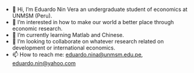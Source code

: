 - 👋 Hi, I’m Eduardo Nin Vera an undergraduate student of economics at UNMSM (Peru).  
- 👀 I’m interested in how to make our world a better place through economic research.
- 🌱 I’m currently learning Matlab and Chinese. 
- 💞️ I’m looking to collaborate on whatever research related on development or international economics.
- 📫 How to reach me: eduardo.nina@unmsm.edu.pe, eduardo.nin@yahoo.com

<!---
eduoshiro8/eduoshiro8 is a ✨ special ✨ repository because its `README.md` (this file) appears on your GitHub profile.
You can click the Preview link to take a look at your changes.
--->
